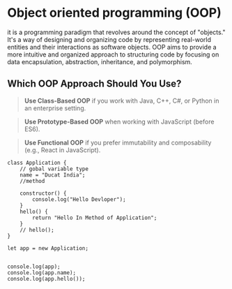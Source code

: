 # Object oriented programming (OOP)

it is a programming paradigm that revolves around the concept of "objects." It's a way of designing and organizing code by representing real-world entities and their interactions as software objects. OOP aims to provide a more intuitive and organized approach to structuring code by focusing on data encapsulation, abstraction, inheritance, and polymorphism.

## Which OOP Approach Should You Use?

> **Use Class-Based OOP** if you work with Java, C++, C#, or Python in an enterprise setting.

> **Use Prototype-Based OOP** when working with JavaScript (before ES6).

> **Use Functional OOP** if you prefer immutability and composability (e.g., React in JavaScript).










```
class Application {
    // gobal variable type
    name = "Ducat India";
    //method

    constructor() {
        console.log("Hello Devloper");
    }
    hello() {
        return "Hello In Method of Application";
    }
    // hello();
}

let app = new Application;


console.log(app);
console.log(app.name);
console.log(app.hello());

```





